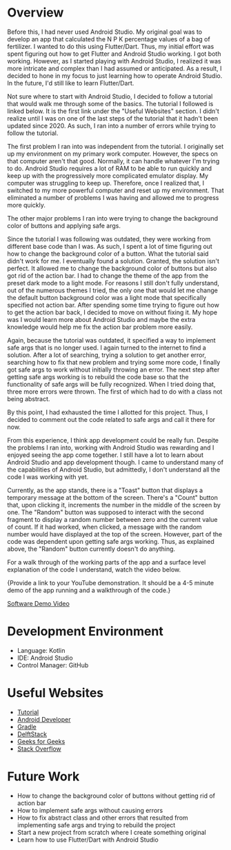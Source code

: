 # Overview

Before this, I had never used Android Studio. My original goal was to develop an app that calculated the N P K percentage values of a bag of fertilizer.
I wanted to do this using Flutter/Dart. Thus, my initial effort was spent figuring out how to get Flutter and Android Studio working. I got both working.
However, as I started playing with Android Studio, I realized it was more intricate and complex than I had assumed or anticipated. As a result, I decided
to hone in my focus to just learning how to operate Android Studio. In the future, I'd still like to learn Flutter/Dart.

Not sure where to start with Android Studio, I decided to follow a tutorial that would walk me through some of the basics. The tutorial I followed is linked
below. It is the first link under the "Useful Websites" section. I didn't realize until I was on one of the last steps of the tutorial that it hadn't been
updated since 2020. As such, I ran into a number of errors while trying to follow the tutorial. 

The first problem I ran into was independent from the tutorial. I originally set up my environment on my primary work computer. However, the specs on that
computer aren't that good. Normally, it can handle whatever I'm trying to do. Android Studio requires a lot of RAM to be able to run quickly and keep
up with the progressively more complicated emulator display. My computer was struggling to keep up. Therefore, once I realized that, I switched to my more powerful computer and reset up my
environment. That eliminated a number of problems I was having and allowed me to progress more quickly.

The other major problems I ran into were trying to change the background color of buttons and applying safe args.

Since the tutorial I was following was outdated, they were working from different base code than I was. As such, I spent a lot of time figuring out how to
change the background color of a button. What the tutorial said didn't work for me. I eventually found a solution. Granted, the solution isn't perfect. It
allowed me to change the background color of buttons but also got rid of the action bar. I had to change the theme of the app from the preset dark mode to a
light mode. For reasons I still don't fully understand, out of the numerous themes I tried, the only one that would let me change the default button background
color was a light mode that specifically specified not action bar. After spending some time trying to figure out how to get the action bar back, I decided to move
on without fixing it. My hope was I would learn more about Android Studio and maybe the extra knowledge would help me fix the action bar problem more easily.

Again, because the tutorial was outdated, it specified a way to implement safe args that is no longer used. I again turned to the internet to find a solution.
After a lot of searching, trying a solution to get another error, searching how to fix that new problem and trying some more code, I finally got safe args to work
without initially throwing an error. The next step after getting safe args working is to rebuild the code base so that the functionality of safe args will be fully
recognized. When I tried doing that, three more errors were thrown. The first of which had to do with a class not being abstract.

By this point, I had exhausted the time I allotted for this project. Thus, I decided to comment out the code related to safe args and call it there for now.

From this experience, I think app development could be really fun. Despite the problems I ran into, working with Android Studio was rewarding and I enjoyed seeing
the app come together. I still have a lot to learn about Android Studio and app development though. I came to understand many of the capabilities of Android
Studio, but admittedly, I don't understand all the code I was working with yet.

Currently, as the app stands, there is a "Toast" button that displays a temporary message at the bottom of the screen. There's a "Count" button that, upon clicking it,
increments the number in the middle of the screen by one. The "Random" button was supposed to interact with the second fragment to display a random number between zero
and the current value of count. If it had worked, when clicked, a message with the random number would have displayed at the top of the screen. However, part of the code
was dependent upon getting safe args working. Thus, as explained above, the "Random" button currently doesn't do anything.

For a walk through of the working parts of the app and a surface level explanation of the code I understand, watch the video below.


{Provide a link to your YouTube demonstration.  It should be a 4-5 minute demo of the app running and a walkthrough of the code.}

[Software Demo Video](http://youtube.link.goes.here)


# Development Environment

* Language: Kotlin
* IDE: Android Studio
* Control Manager: GitHub


# Useful Websites

* [Tutorial](https://developer.android.com/codelabs/build-your-first-android-app-kotlin#0)
* [Android Developer](https://developer.android.com/)
* [Gradle](https://discuss.gradle.org/)
* [DelftStack](https://www.delftstack.com/howto/java/is-not-abstract-and-does-not-override/)
* [Geeks for Geeks](https://www.geeksforgeeks.org/)
* [Stack Overflow](https://stackoverflow.com/)


# Future Work

* How to change the background color of buttons without getting rid of action bar
* How to implement safe args without causing errors
* How to fix abstract class and other errors that resulted from implementing safe args and trying to rebuild the project
* Start a new project from scratch where I create something original
* Learn how to use Flutter/Dart with Android Studio

